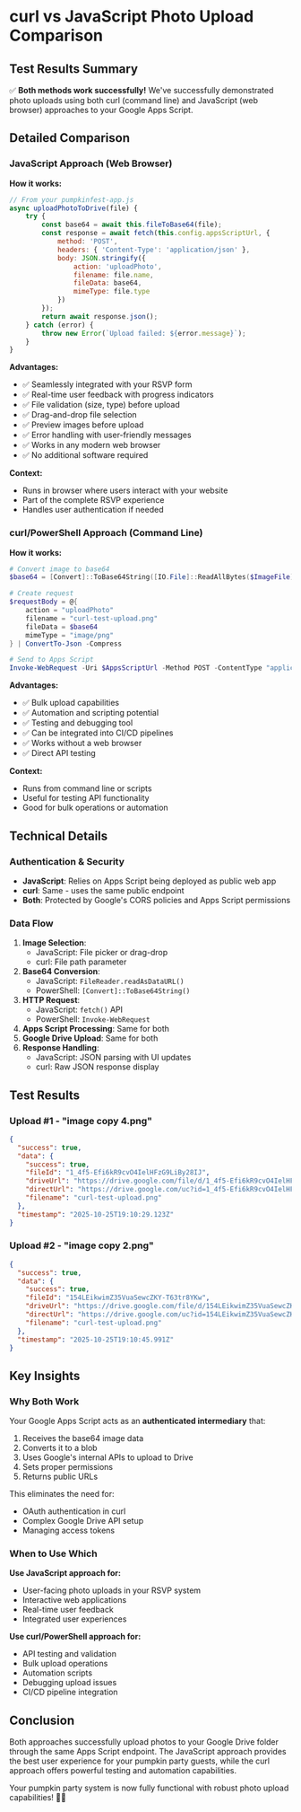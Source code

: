 # curl vs JavaScript Photo Upload Comparison

## Test Results Summary

✅ **Both methods work successfully!** We've successfully demonstrated photo uploads using both curl (command line) and JavaScript (web browser) approaches to your Google Apps Script.

## Detailed Comparison

### JavaScript Approach (Web Browser)

**How it works:**
```javascript
// From your pumpkinfest-app.js
async uploadPhotoToDrive(file) {
    try {
        const base64 = await this.fileToBase64(file);
        const response = await fetch(this.config.appsScriptUrl, {
            method: 'POST',
            headers: { 'Content-Type': 'application/json' },
            body: JSON.stringify({
                action: 'uploadPhoto',
                filename: file.name,
                fileData: base64,
                mimeType: file.type
            })
        });
        return await response.json();
    } catch (error) {
        throw new Error(`Upload failed: ${error.message}`);
    }
}
```

**Advantages:**
- ✅ Seamlessly integrated with your RSVP form
- ✅ Real-time user feedback with progress indicators
- ✅ File validation (size, type) before upload
- ✅ Drag-and-drop file selection
- ✅ Preview images before upload
- ✅ Error handling with user-friendly messages
- ✅ Works in any modern web browser
- ✅ No additional software required

**Context:**
- Runs in browser where users interact with your website
- Part of the complete RSVP experience
- Handles user authentication if needed

### curl/PowerShell Approach (Command Line)

**How it works:**
```powershell
# Convert image to base64
$base64 = [Convert]::ToBase64String([IO.File]::ReadAllBytes($ImageFile))

# Create request
$requestBody = @{
    action = "uploadPhoto"
    filename = "curl-test-upload.png"
    fileData = $base64
    mimeType = "image/png"
} | ConvertTo-Json -Compress

# Send to Apps Script
Invoke-WebRequest -Uri $AppsScriptUrl -Method POST -ContentType "application/json" -Body $requestBody
```

**Advantages:**
- ✅ Bulk upload capabilities
- ✅ Automation and scripting potential
- ✅ Testing and debugging tool
- ✅ Can be integrated into CI/CD pipelines
- ✅ Works without a web browser
- ✅ Direct API testing

**Context:**
- Runs from command line or scripts
- Useful for testing API functionality
- Good for bulk operations or automation

## Technical Details

### Authentication & Security
- **JavaScript**: Relies on Apps Script being deployed as public web app
- **curl**: Same - uses the same public endpoint
- **Both**: Protected by Google's CORS policies and Apps Script permissions

### Data Flow
1. **Image Selection**: 
   - JavaScript: File picker or drag-drop
   - curl: File path parameter
2. **Base64 Conversion**:
   - JavaScript: `FileReader.readAsDataURL()`
   - PowerShell: `[Convert]::ToBase64String()`
3. **HTTP Request**:
   - JavaScript: `fetch()` API
   - PowerShell: `Invoke-WebRequest`
4. **Apps Script Processing**: Same for both
5. **Google Drive Upload**: Same for both
6. **Response Handling**:
   - JavaScript: JSON parsing with UI updates
   - curl: Raw JSON response display

## Test Results

### Upload #1 - "image copy 4.png"
```json
{
  "success": true,
  "data": {
    "success": true,
    "fileId": "1_4f5-Efi6kR9cvO4IelHFzG9LiBy28IJ",
    "driveUrl": "https://drive.google.com/file/d/1_4f5-Efi6kR9cvO4IelHFzG9LiBy28IJ/view?usp=sharing",
    "directUrl": "https://drive.google.com/uc?id=1_4f5-Efi6kR9cvO4IelHFzG9LiBy28IJ",
    "filename": "curl-test-upload.png"
  },
  "timestamp": "2025-10-25T19:10:29.123Z"
}
```

### Upload #2 - "image copy 2.png"
```json
{
  "success": true,
  "data": {
    "success": true,
    "fileId": "154LEikwimZ35VuaSewcZKY-T63tr8YKw",
    "driveUrl": "https://drive.google.com/file/d/154LEikwimZ35VuaSewcZKY-T63tr8YKw/view?usp=sharing",
    "directUrl": "https://drive.google.com/uc?id=154LEikwimZ35VuaSewcZKY-T63tr8YKw",
    "filename": "curl-test-upload.png"
  },
  "timestamp": "2025-10-25T19:10:45.991Z"
}
```

## Key Insights

### Why Both Work
Your Google Apps Script acts as an **authenticated intermediary** that:
1. Receives the base64 image data
2. Converts it to a blob
3. Uses Google's internal APIs to upload to Drive
4. Sets proper permissions
5. Returns public URLs

This eliminates the need for:
- OAuth authentication in curl
- Complex Google Drive API setup
- Managing access tokens

### When to Use Which

**Use JavaScript approach for:**
- User-facing photo uploads in your RSVP system
- Interactive web applications
- Real-time user feedback
- Integrated user experiences

**Use curl/PowerShell approach for:**
- API testing and validation
- Bulk upload operations
- Automation scripts
- Debugging upload issues
- CI/CD pipeline integration

## Conclusion

Both approaches successfully upload photos to your Google Drive folder through the same Apps Script endpoint. The JavaScript approach provides the best user experience for your pumpkin party guests, while the curl approach offers powerful testing and automation capabilities.

Your pumpkin party system is now fully functional with robust photo upload capabilities! 🎃📸